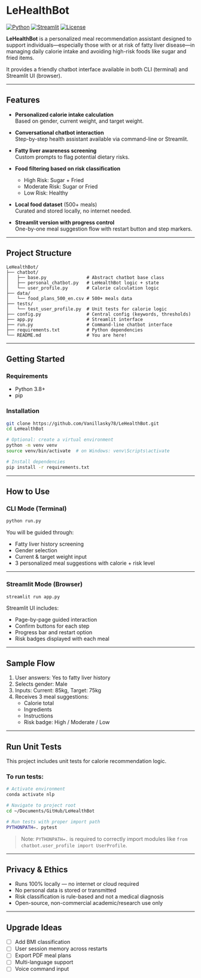 # LeHealthBot

[![Python](https://img.shields.io/badge/python-3.8%2B-blue)](https://www.python.org/)
[![Streamlit](https://img.shields.io/badge/Streamlit-UI-red)](https://streamlit.io/)
[![License](https://img.shields.io/badge/license-MIT-green)](LICENSE)

**LeHealthBot** is a personalized meal recommendation assistant designed to support individuals—especially those with or at risk of fatty liver disease—in managing daily calorie intake and avoiding high-risk foods like sugar and fried items.

It provides a friendly chatbot interface available in both CLI (terminal) and Streamlit UI (browser).

---

## Features

- **Personalized calorie intake calculation**  
  Based on gender, current weight, and target weight.

- **Conversational chatbot interaction**  
  Step-by-step health assistant available via command-line or Streamlit.

- **Fatty liver awareness screening**  
  Custom prompts to flag potential dietary risks.

- **Food filtering based on risk classification**  
  - High Risk: Sugar + Fried  
  - Moderate Risk: Sugar or Fried  
  - Low Risk: Healthy

- **Local food dataset** (500+ meals)  
  Curated and stored locally, no internet needed.

- **Streamlit version with progress control**  
  One-by-one meal suggestion flow with restart button and step markers.

---

## Project Structure

```
LeHealthBot/
├── chatbot/
│   ├── base.py               # Abstract chatbot base class
│   ├── personal_chatbot.py   # LeHealthBot logic + state
│   └── user_profile.py       # Calorie calculation logic
├── data/
│   └── food_plans_500_en.csv # 500+ meals data
├── tests/
│   └── test_user_profile.py  # Unit tests for calorie logic
├── config.py                 # Central config (keywords, thresholds)
├── app.py                    # Streamlit interface
├── run.py                    # Command-line chatbot interface
├── requirements.txt          # Python dependencies
└── README.md                 # You are here!
```

---

## Getting Started

### Requirements

- Python 3.8+
- pip

### Installation

```bash
git clone https://github.com/Vanillasky78/LeHealthBot.git
cd LeHealthBot

# Optional: create a virtual environment
python -m venv venv
source venv/bin/activate  # on Windows: venv\Scripts\activate

# Install dependencies
pip install -r requirements.txt
```

---

## How to Use

### CLI Mode (Terminal)

```bash
python run.py
```

You will be guided through:

- Fatty liver history screening  
- Gender selection  
- Current & target weight input  
- 3 personalized meal suggestions with calorie + risk level

---

### Streamlit Mode (Browser)

```bash
streamlit run app.py
```

Streamlit UI includes:

- Page-by-page guided interaction
- Confirm buttons for each step
- Progress bar and restart option
- Risk badges displayed with each meal

---

## Sample Flow

1. User answers: Yes to fatty liver history  
2. Selects gender: Male  
3. Inputs: Current: 85kg, Target: 75kg  
4. Receives 3 meal suggestions:
   - Calorie total  
   - Ingredients  
   - Instructions  
   - Risk badge: High / Moderate / Low

---

## Run Unit Tests

This project includes unit tests for calorie recommendation logic.

### To run tests:

```bash
# Activate environment
conda activate nlp

# Navigate to project root
cd ~/Documents/GitHub/LeHealthBot

# Run tests with proper import path
PYTHONPATH=. pytest
```

> Note: `PYTHONPATH=.` is required to correctly import modules like `from chatbot.user_profile import UserProfile`.

---

## Privacy & Ethics

- Runs 100% locally — no internet or cloud required  
- No personal data is stored or transmitted  
- Risk classification is rule-based and not a medical diagnosis  
- Open-source, non-commercial academic/research use only

---

## Upgrade Ideas

- [ ] Add BMI classification  
- [ ] User session memory across restarts  
- [ ] Export PDF meal plans  
- [ ] Multi-language support  
- [ ] Voice command input